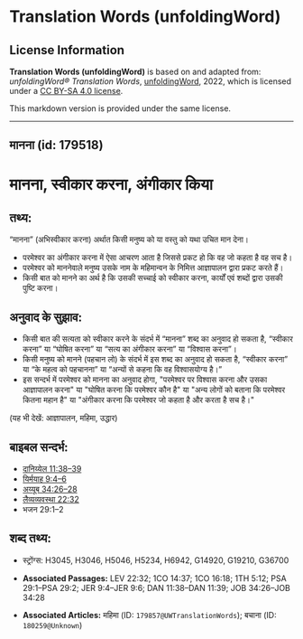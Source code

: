 # Translation Words (unfoldingWord)

## License Information

**Translation Words (unfoldingWord)** is based on and adapted from: _unfoldingWord® Translation Words_, [unfoldingWord](https://unfoldingword.org/utw), 2022, which is licensed under a [CC BY-SA 4.0 license](https://creativecommons.org/licenses/by-sa/4.0/legalcode.en).

This markdown version is provided under the same license.



--------------------------------

## मानना (id: 179518)

मानना, स्वीकार करना, अंगीकार किया
=================================

तथ्य:
-----

“मानना” (अभिस्वीकार करना) अर्थात किसी मनुष्य को या वस्तु को यथा उचित मान देना।

* परमेश्वर का अंगीकार करना में ऐसा आचरण आता है जिससे प्रकट हो कि वह जो कहता है वह सच है।
* परमेश्वर को माननेवाले मनुष्य उसके नाम के महिमान्वन के निमित्त आज्ञापालन द्वारा प्रकट करते हैं।
* किसी बात को मानने का अर्थ है कि उसकी सच्चाई को स्वीकार करना, कार्यों एवं शब्दों द्वारा उसकी पुष्टि करना।

अनुवाद के सुझाव:
----------------

* किसी बात की सत्यता को स्वीकार करने के संदर्भ में “मानना” शब्द का अनुवाद हो सकता है, “स्वीकार करना” या “घोषित करना” या “सत्य का अंगीकार करना” या “विश्वास करना”।
* किसी मनुष्य को मानने (पहचान लो) के संदर्भ में इस शब्द का अनुवाद हो सकता है, “स्वीकार करना” या “के महत्व को पहचानना” या “अन्यों से कहना कि वह विश्वासयोग्य है।”
* इस सन्दर्भ में परमेश्वर को मानना का अनुवाद होगा, "परमेश्वर पर विश्वास करना और उसका आज्ञापालन करना" या "घोषित करना कि परमेश्वर कौन है" या "अन्य लोगों को बताना कि परमेश्वर कितना महान है" या "अंगीकार करना कि परमेश्वर जो कहता है और करता है सच है।"

(यह भी देखें: आज्ञापालन, महिमा, उद्धार)

बाइबल सन्दर्भ:
--------------

* [दानिय्येल 11:38–39](https://ref.ly/Dan11:38-Dan11:39)
* [यिर्मयाह 9:4–6](https://ref.ly/Jer9:4-Jer9:6)
* [अय्यूब 34:26–28](https://ref.ly/Job34:26-Job34:28)
* [लैव्यव्यवस्था 22:32](https://ref.ly/Lev22:32)
* भजन 29:1–2

शब्द तथ्य:
----------

* स्ट्रोंग्स: H3045, H3046, H5046, H5234, H6942, G14920, G19210, G36700

* **Associated Passages:** LEV 22:32; 1CO 14:37; 1CO 16:18; 1TH 5:12; PSA 29:1–PSA 29:2; JER 9:4–JER 9:6; DAN 11:38–DAN 11:39; JOB 34:26–JOB 34:28
* **Associated Articles:** महिमा (ID: `179857@UWTranslationWords`); बचाना (ID: `180259@Unknown`)

